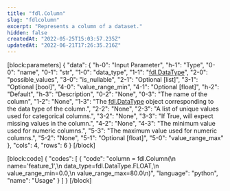 ```yaml
---
title: "fdl.Column"
slug: "fdlcolumn"
excerpt: "Represents a column of a dataset."
hidden: false
createdAt: "2022-05-25T15:03:57.235Z"
updatedAt: "2022-06-21T17:26:35.216Z"
---
```

[block:parameters]
{
  "data": {
    "h-0": "Input Parameter",
    "h-1": "Type",
    "0-0": "name",
    "0-1": "str",
    "1-0": "data_type",
    "1-1": "[fdl.DataType](ref:fdldatatype)",
    "2-0": "possible_values",
    "3-0": "is_nullable",
    "2-1": "Optional [list]",
    "3-1": "Optional [bool]",
    "4-0": "value_range_min",
    "4-1": "Optional [float]",
    "h-2": "Default",
    "h-3": "Description",
    "0-2": "None",
    "0-3": "The name of the column",
    "1-2": "None",
    "1-3": "The [fdl.DataType](ref:fdldatatype) object corresponding to the data type of the column.",
    "2-2": "None",
    "2-3": "A list of unique values used for categorical columns.",
    "3-2": "None",
    "3-3": "If True, will expect missing values in the column.",
    "4-2": "None",
    "4-3": "The minimum value used for numeric columns.",
    "5-3": "The maximum value used for numeric columns.",
    "5-2": "None",
    "5-1": "Optional [float]",
    "5-0": "value_range_max"
  },
  "cols": 4,
  "rows": 6
}
[/block]

[block:code]
{
  "codes": [
    {
      "code": "column = fdl.Column(\n    name='feature_1',\n    data_type=fdl.DataType.FLOAT,\n    value_range_min=0.0,\n    value_range_max=80.0\n)",
      "language": "python",
      "name": "Usage"
    }
  ]
}
[/block]